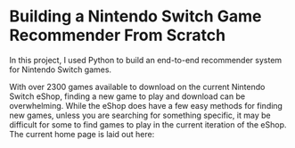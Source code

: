 # Building a Nintendo Switch Game Recommender From Scratch

In this project, I used Python to build an end-to-end recommender system for Nintendo Switch games.

With over 2300 games available to download on the current Nintendo Switch eShop, finding a new game to play and download can be overwhelming. While the eShop does have a few easy methods for finding new games, unless you are searching for something specific, it may be difficult for some to find games to play in the current iteration of the eShop. The current home page is laid out here:
